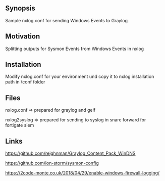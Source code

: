## Synopsis

Sample nxlog.conf for sending Windows Events to Graylog

## Motivation

Splitting outputs for Sysmon Events from Windows Events in nxlog

## Installation

Modify nxlog.conf for your environment und copy it to nxlog installation path in \conf folder

## Files

nxlog.conf => prepared for graylog and gelf

nxlog2syslog => prepared for sending to syslog in snare forward for fortigate siem


## Links

https://github.com/reighnman/Graylog_Content_Pack_WinDNS

https://github.com/ion-storm/sysmon-config

https://2code-monte.co.uk/2018/04/29/enable-windows-firewall-logging/

